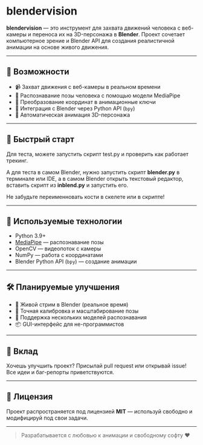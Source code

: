 # blendervision

**blendervision** — это инструмент для захвата движений человека с веб-камеры и переноса их на 3D-персонажа в **Blender**. Проект сочетает компьютерное зрение и Blender API для создания реалистичной анимации на основе живого движения.

---

## 🎯 Возможности

- 📹 Захват движения с веб-камеры в реальном времени  
- 🧍 Распознавание позы человека с помощью модели MediaPipe  
- 🔁 Преобразование координат в анимационные ключи  
- 🧩 Интеграция с Blender через Python API (`bpy`)  
- 🕺 Автоматическая анимация 3D-персонажа

---

## 🚀 Быстрый старт

Для теста, можете запустить скрипт test.py и проверить как работает трекинг.

А для теста в самом Blender, нужно запустить скрипт **blender.py** в терминале или IDE, а в самом Blender открыть текстовый редактор, вставить скрипт из **inblend.py** и запустить его.

Не забудьте переименновать кости в скелете или в скрипте!

---

## 🧠 Используемые технологии

- Python 3.9+  
- [MediaPipe](https://github.com/google/mediapipe) — распознавание позы  
- OpenCV — видеопоток с камеры  
- NumPy — работа с координатами  
- Blender Python API (`bpy`) — создание анимации

---

## 🛠 Планируемые улучшения

- 🔄 Живой стрим в Blender (реальное время)  
- 🎯 Точная калибровка и масштабирование позы  
- 🧠 Поддержка нескольких моделей распознавания  
- 📦 GUI-интерфейс для не-программистов

---

## 🤝 Вклад

Хочешь улучшить проект? Присылай pull request или открывай issue! Все идеи и баг-репорты приветствуются.

---

## 📜 Лицензия

Проект распространяется под лицензией **MIT** — используй свободно и модифицируй под свои задачи.

---

> Разрабатывается с любовью к анимации и свободному софту ❤️
